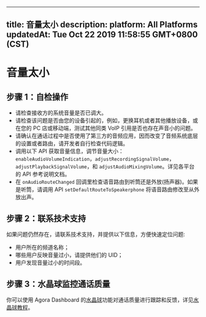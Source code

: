 
---
title: 音量太小
description: 
platform: All Platforms
updatedAt: Tue Oct 22 2019 11:58:55 GMT+0800 (CST)
---
# 音量太小
## 步骤 1：自检操作

* 请检查接收方的系统音量是否已调大。
* 请检查该问题是否由您的设备引起的，例如，更换耳机或者其他播放设备，或在您的 PC 店或移动端，测试其他同类 VoIP 引用是否也存在声音小的问题。
* 请确认在通话过程中是否使用了第三方的音频应用，因而改变了音频系统底层的设置或者路由，请开发者自行检查代码逻辑。
* 调用以下 API 获取音量信息，调节音量大小：`enableAudioVolumeIndication`，`adjustRecordingSignalVolume`，`adjustPlaybackSignalVolume`，和 `adjustAudioMixingVolume`。详见各平台的 API 参考说明文档。
* 在 `onAudioRouteChanged` 回调里检查语音路由到听筒还是外放(扬声器)。如果是听筒，请调用 API `setDefaultRouteToSpeakerphone` 将语音路由修改至从外放出声。

## 步骤 2：联系技术支持

如果问题仍然存在，请联系技术支持，并提供以下信息，方便快速定位问题:

* 用户所在的频道名称；
* 哪些用户反映音量过小，请提供他们的 UID；
* 用户发现音量过小的时间段。

## 步骤 3：水晶球监控通话质量

你可以使用 Agora Dashboard 的[水晶球](https://dashboard.agora.io/analytics/call/search)功能对通话质量进行跟踪和反馈，详见[水晶球教程](https://dashboard.agora.io/analytics/call/tutorial?_ga=2.197716463.1125435494.1542623251-764614247.1539586349)。
